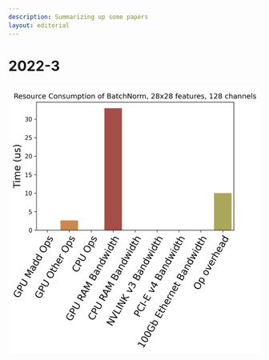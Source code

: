 ```yaml
---
description: Summarizing up some papers
layout: editorial
---
```


# 2022-3

##





![Yo a caption](../.gitbook/assets/image.png)




